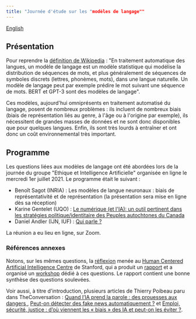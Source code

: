 ```yaml
---
title: "Journée d'étude sur les "modèles de langage""
---
```

[English](en/ws-language-models)


## Présentation

Pour reprendre la [définition de Wikipedia](https://fr.wikipedia.org/wiki/Mod%C3%A8le_de_langage) : "En traitement automatique des langues, un modèle de langage est un modèle statistique qui modélise la distribution de séquences de mots, et plus généralement de séquences de symboles discrets (lettres, phonèmes, mots), dans une langue naturelle. Un modèle de langage peut par exemple prédire le mot suivant une séquence de mots. BERT et GPT-3 sont des modèles de langage".

Ces modèles, aujourd'hui omniprésents en traitement automatisé du langage, posent de nombreux problèmes : ils incluent de nombreux biais (biais de représentation liés au  genre, à l'âge ou à l'origine par exemple), ils nécessitent de grandes masses de données et ne sont donc disponibles que pour quelques langues. Enfin, ils sont très lourds à entraîner et ont donc un coût environnemental très important.  

## Programme

Les questions liées aux modèles de langage ont été abordées lors de la journée du groupe "Ethique et Intelligence Artificielle" organisée en ligne le mercredi 1er juillet 2021. Le programme était le suivant :

* Benoît Sagot (INRIA) : Les modèles de langue neuronaux : biais de représentativité et de représentation  (la présentation sera mise en ligne dès sa réception)
* Karine Gentelet (UQO) : [Le numérique (et l'IA): un outil pertinent dans les stratégies politique/identitaire des Peuples autochtones du Canada](https://ais-initiative.github.io/gentelet-modeles.pdf)
* Daniel Andler (IJN, IUF) : [Qui parle ?](https://ais-initiative.github.io/andler-gpt3.pdf)

La réunion a eu lieu en ligne, sur Zoom. 

### Références annexes

Notons, sur les mêmes questions, la [réflexion](https://hai.stanford.edu/news/reflections-foundation-models) menée au [Human Centered Artificial Intelligence Centre](https://hai.stanford.edu/) de Stanford, qui a produit un [rapport](https://arxiv.org/abs/2108.07258) et a organisé un [workshop](https://crfm.stanford.edu/workshop.html) dédié à ces questions. Le rapport contient une bonne synthèse des questions soulevées. 

Voir aussi, à titre d'introduction, plusieurs articles de Thierry Poibeau paru dans TheConversation : [Quand l’IA prend la parole : des prouesses aux dangers
](https://theconversation.com/quand-lia-prend-la-parole-des-prouesses-aux-dangers-153495), [Peut-on détecter des fake news automatiquement ?](https://theconversation.com/peut-on-detecter-des-fake-news-automatiquement-160398) et [Emploi, sécurité, justice : d’où viennent les « biais » des IA et peut-on les éviter ?](https://theconversation.com/emploi-securite-justice-dou-viennent-les-biais-des-ia-et-peut-on-les-eviter-154579). 
